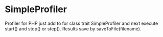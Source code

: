 # SimpleProfiler
Profiler for PHP
just add  to for class trait SimpleProfiler and next execute start() and stop() or step(). Results save by saveToFile(filename).
